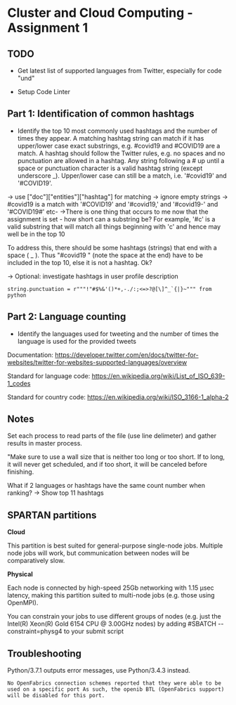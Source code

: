 # Cluster and Cloud Computing - Assignment 1

## TODO

- Get latest list of supported languages from Twitter, especially for code "und"

- Setup Code Linter

## Part 1: Identification of common hashtags

- Identify the top 10 most commonly used hashtags and the number of times they appear. A matching hashtag string can match if it has upper/lower case exact substrings, e.g. #covid19 and #COVID19 are a match. A hashtag should follow the Twitter rules, e.g. no spaces and no punctuation are allowed in a hashtag.
Any string following a # up until a space or punctuation character is a valid hashtag string (except underscore _). Upper/lower case can still be a match, i.e. '#covid19' and '#COVID19'.

-> use   ["doc"]["entities"]["hashtag"] for matching
-> ignore empty strings
-> #covid19 is a match with '#COVID19' and '#covid19,' and '#covid19-' and '#COVID19#' etc-
->There is one thing that occurs to me now that the assignment is set - how short can a substring be? For example, '#c' is a valid substring that will match all things beginning with 'c' and hence may well be in the top 10

To address this, there should be some hashtags (strings) that end with a space ( _ ). Thus "#covid19 " (note the space at the end) have to be included in the top 10, else it is not a hashtag. Ok?


-> Optional: investigate hashtags in user profile description

```
string.punctuation = r"""!"#$%&'()*+,-./:;<=>?@[\]^_`{|}~""" from python
```

## Part 2: Language counting

- Identify the languages used for tweeting and the number of times the language is used for the provided tweets

Documentation: https://developer.twitter.com/en/docs/twitter-for-websites/twitter-for-websites-supported-languages/overview

Standard for language code: https://en.wikipedia.org/wiki/List_of_ISO_639-1_codes

Standard for country code: https://en.wikipedia.org/wiki/ISO_3166-1_alpha-2






## Notes

Set each process to read parts of the file (use line delimeter) and gather results in master process.

"Make sure to use a wall size that is neither too long or too short. If to long, it will never get scheduled, and if too short, it will be canceled before finishing.

What if 2 languages or hashtags have the same count number when ranking?  -> Show top 11 hashtags

## SPARTAN partitions

**Cloud**

This partition is best suited for general-purpose single-node jobs. Multiple node jobs will work, but communication between nodes will be comparatively slow.

**Physical**

Each node is connected by high-speed 25Gb networking with 1.15 µsec latency, making this partition suited to multi-node jobs (e.g. those using OpenMPI).

You can constrain your jobs to use different groups of nodes (e.g. just the Intel(R) Xeon(R) Gold 6154 CPU @ 3.00GHz nodes) by adding #SBATCH --constraint=physg4 to your submit script

## Troubleshooting

Python/3.7.1 outputs error messages, use Python/3.4.3 instead.

```
No OpenFabrics connection schemes reported that they were able to be used on a specific port As such, the openib BTL (OpenFabrics support) will be disabled for this port.
```
